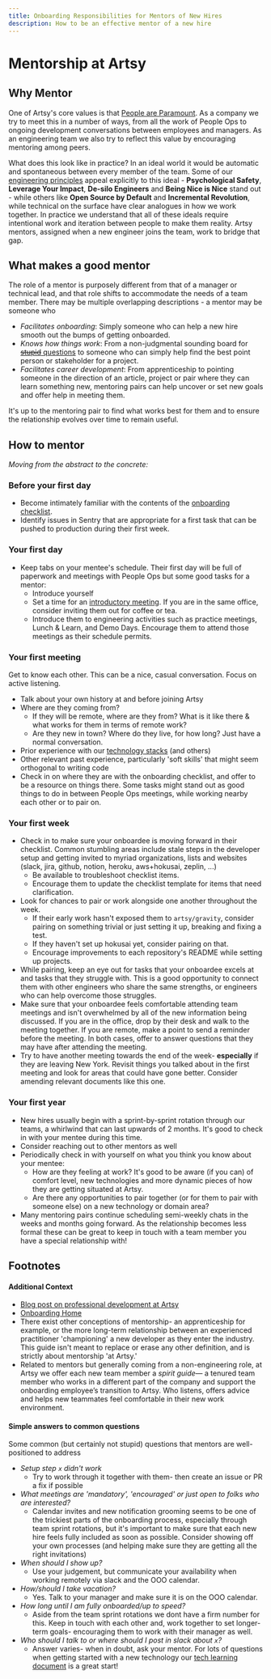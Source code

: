 ```yaml
---
title: Onboarding Responsibilities for Mentors of New Hires
description: How to be an effective mentor of a new hire
---
```


# Mentorship at Artsy

## Why Mentor
One of Artsy's core values is that [People are Paramount](/culture/what-is-artsy.md#people-are-paramount). As a company we try to meet this in a number of ways, from all the work of People Ops to ongoing development conversations between employees and managers. As an engineering team we also try to reflect this value by encouraging mentoring among peers.

What does this look like in practice? In an ideal world it would be automatic and spontaneous between every member of the team. Some of our [engineering principles](https://github.com/artsy/README/blob/master/culture/engineering-principles.md#readme) appeal explicitly to this ideal - **Psychological Safety**, **Leverage Your Impact**, **De-silo Engineers** and **Being Nice is Nice** stand out - while others like **Open Source by Default** and **Incremental Revolution**, while technical on the surface have clear analogues in how we work together. In practice we understand that all of these ideals require intentional work and iteration between people to make them reality. Artsy mentors, assigned when a new engineer joins the team, work to bridge that gap.

## What makes a good mentor
The role of a mentor is purposely different from that of a manager or technical lead, and that role shifts to accommodate the needs of a team member. There may be multiple overlapping descriptions - a mentor may be someone who
- *Facilitates onboarding*: Simply someone who can help a new hire smooth out the bumps of getting onboarded.
- *Knows how things work*: From a non-judgmental sounding board for [<strike>stupid</strike> questions](#simple-answers-to-common-questions) to someone who can simply help find the best point person or stakeholder for a project.
- *Facilitates career development*: From apprenticeship to pointing someone in the direction of an article, project or pair where they can learn something new, mentoring pairs can help uncover or set new goals and offer help in meeting them.

It's up to the mentoring pair to find what works best for them and to ensure the relationship evolves over time to remain useful.

## How to mentor
*Moving from the abstract to the concrete:*

### Before your first day
- Become intimately familiar with the contents of the [onboarding checklist](https://github.com/artsy/potential/blob/master/.github/ISSUE_TEMPLATE/engineering-onboarding.md).
- Identify issues in Sentry that are appropriate for a first task that can be pushed to production during their first week.

### Your first day
- Keep tabs on your mentee's schedule. Their first day will be full of paperwork and meetings with People Ops but some good tasks for a mentor:
  - Introduce yourself
  - Set a time for an [introductory meeting](#your-first-meeting). If you are in the same office, consider inviting them out for coffee or tea.
  - Introduce them to engineering activities such as practice meetings, Lunch & Learn, and Demo Days. Encourage them to attend those meetings as their schedule permits.
  

### Your first meeting
Get to know each other. This can be a nice, casual conversation. Focus on active listening.

- Talk about your own history at and before joining Artsy
- Where are they coming from?
  - If they will be remote, where are they from? What is it like there & what works for them in terms of remote work?
  - Are they new in town? Where do they live, for how long? Just have a normal conversation.
- Prior experience with our [technology stacks](/playbooks/technology-choices.md#tools) (and others)
- Other relevant past experience, particularly 'soft skills' that might seem orthogonal to writing code
- Check in on where they are with the onboarding checklist, and offer to be a resource on things there. Some tasks might stand out as good things to do in between People Ops meetings, while working nearby each other or to pair on.

### Your first week
- Check in to make sure your onboardee is moving forward in their checklist. Common stumbling areas include stale steps in the developer setup and getting invited to myriad organizations, lists and websites (slack, jira, github, notion, heroku, aws+hokusai, zeplin, ...)
  - Be available to troubleshoot checklist items.
  - Encourage them to update the checklist template for items that need clarification.
- Look for chances to pair or work alongside one another throughout the week.
  - If their early work hasn't exposed them to `artsy/gravity`, consider pairing on something trivial or just setting it up, breaking and fixing a test.
  - If they haven't set up hokusai yet, consider pairing on that.
  - Encourage improvements to each repository's README while setting up projects.
- While pairing, keep an eye out for tasks that your onboardee excels at and tasks that they struggle with. This is a good opportunity to connect them with other engineers who share the same strengths, or engineers who can help overcome those struggles.
- Make sure that your onboardee feels comfortable attending team meetings and isn't overwhelmed by all of the new information being discussed. If you are in the office, drop by their desk and walk to the meeting together. If you are remote, make a point to send a reminder before the meeting. In both cases, offer to answer questions that they may have after attending the meeting.
- Try to have another meeting towards the end of the week- **especially** if they are leaving New York. Revisit things you talked about in the first meeting and look for areas that could have gone better. Consider amending relevant documents like this one.

### Your first year
- New hires usually begin with a sprint-by-sprint rotation through our teams, a whirlwind that can last upwards of 2 months. It's good to check in with your mentee during this time.
- Consider reaching out to other mentors as well
- Periodically check in with yourself on what you think you know about your mentee:
  - How are they feeling at work? It's good to be aware (if you can) of comfort level, new technologies and more dynamic pieces of how they are getting situated at Artsy.
  - Are there any opportunities to pair together (or for them to pair with someone else) on a new technology or domain area?
- Many mentoring pairs continue scheduling semi-weekly chats in the weeks and months going forward. As the relationship becomes less formal these can be great to keep in touch with a team member you have a special relationship with!

## Footnotes
#### Additional Context
- [Blog post on professional development at Artsy](http://artsy.github.io/blog/2016/09/22/professional-development-at-artsy-engineering/)
- [Onboarding Home](/onboarding)
- There exist other conceptions of mentorship- an apprenticeship for example, or the more long-term relationship between an experienced practitioner 'championing' a new developer as they enter the industry. This guide isn't meant to replace or erase any other definition, and is strictly about mentorship 'at Artsy.'
- Related to mentors but generally coming from a non-engineering role, at Artsy we offer each new team member a *spirit guide*— a tenured team member who works in a different part of the company and support the onboarding employee’s transition to Artsy.  Who listens, offers advice and helps new teammates feel comfortable in their new work environment.

#### Simple answers to common questions
Some common (but certainly not stupid) questions that mentors are well-positioned to address
- *Setup step `x` didn't work*
  - Try to work through it together with them- then create an issue or PR a fix if possible
- *What meetings are 'mandatory', 'encouraged' or just open to folks who are interested?* 
  - Calendar invites and new notification grooming seems to be one of the trickiest parts of the onboarding process, especially through team sprint rotations, but it's important to make sure that each new hire feels fully included as soon as possible. Consider showing off your own processes (and helping make sure they are getting all the right invitations)
- *When should I show up?*
  - Use your judgement, but communicate your availability when working remotely via slack and the OOO calendar.
- *How/should I take vacation?*
  - Yes. Talk to your manager and make sure it is on the OOO calendar.
- *How long until I am fully onboarded/up to speed?*
  - Aside from the team sprint rotations we dont have a firm number for this. Keep in touch with each other and, work together to set longer-term goals- encouraging them to work with their manager as well.
- *Who should I talk to or where should I post in slack about `x`?*
  - Answer varies- when in doubt, ask your mentor. For lots of questions when getting started with a new technology our [tech learning document](/resources/tech-learning.md) is a great start!

